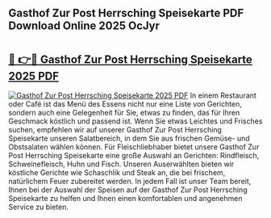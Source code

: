 ## Gasthof Zur Post Herrsching Speisekarte PDF Download Online 2025 OcJyr

# <h2><a href="http://gca444z.nevu.top/?p=Gasthof+Zur+Post+Herrsching+Speisekarte">🔗 👉🔴 Gasthof Zur Post Herrsching Speisekarte 2025 PDF</a></h2>

[![Gasthof Zur Post Herrsching Speisekarte 2025 PDF](https://i.imgur.com/dBaPXMq.png)](http://gca444z.nevu.top/?p=Gasthof+Zur+Post+Herrsching+Speisekarte)
In einem Restaurant oder Café ist das Menü des Essens nicht nur eine Liste von Gerichten, sondern auch eine Gelegenheit für Sie, etwas zu finden, das für Ihren Geschmack köstlich und passend ist. Wenn Sie etwas Leichtes und Frisches suchen, empfehlen wir auf unserer Gasthof Zur Post Herrsching Speisekarte unseren Salatbereich, in dem Sie aus frischen Gemüse- und Obstsalaten wählen können. Für Fleischliebhaber bietet unsere Gasthof Zur Post Herrsching Speisekarte eine große Auswahl an Gerichten: Rindfleisch, Schweinefleisch, Huhn und Fisch. Unseren Auserwählten bieten wir köstliche Gerichte wie Schaschlik und Steak an, die bei frischem, natürlichem Feuer zubereitet werden. In jedem Fall ist unser Team bereit, Ihnen bei der Auswahl der Speisen auf der Gasthof Zur Post Herrsching Speisekarte zu helfen und Ihnen einen komfortablen und angenehmen Service zu bieten.
